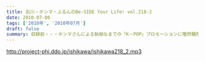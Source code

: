 ```yaml
---
title: 石川・ホンマ・ぶるんのBe-SIDE Your Life! vol.218-2
date: 2010-07-06
tags: ['2010年', '2010年07月']
draft: false
summary: 収録前・・・ホンマさんによる執拗なまでの「K－POP」プロモーションに唖然騒然！！自分たちの音楽をさしおきおすすめする有様！！NAMAE
---
```


http://project-phi.ddo.jp/ishikawa/ishikawa218_2.mp3
